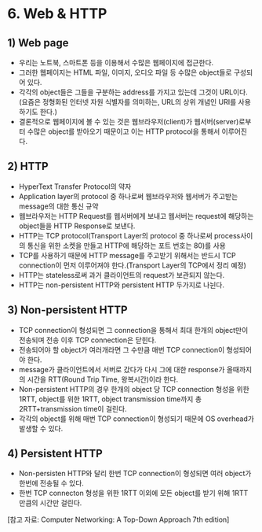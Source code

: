 # 6. Web & HTTP
## 1) Web page
+ 우리는 노트북, 스마트폰 등을 이용해서 수많은 웹페이지에 접근한다.
+ 그러한 웹페이지는 HTML 파일, 이미지, 오디오 파일 등 수많은 object들로 구성되어 있다.
+ 각각의 object들은 그들을 구분하는 address를 가지고 있는데 그것이 URL이다.(요즘은 정형화된 인터넷 자원 식별자를 의미하는, URL의 상위 개념인 URI를 사용하기도 한다.)
+ 결론적으로 웹페이지에 볼 수 있는 것은 웹브라우저(client)가 웹서버(server)로부터 수많은 object를 받아오기 때문이고 이는 HTTP protocol을 통해서 이루어진다.

## 2) HTTP
+ HyperText Transfer Protocol의 약자
+ Application layer의 protocol 중 하나로써 웹브라우저와 웹서버가 주고받는 message의 대한 통신 규약
+ 웹브라우저는 HTTP Request를 웹서버에게 보내고 웹서버는 request에 해당하는 object들을 HTTP Response로 보낸다.
+ HTTP는 TCP protocol(Transport Layer의 protocol 중 하나로써 process사이의 통신을 위한 소켓을 만들고 HTTP에 해당하는 포트 번호는 80)를 사용
+ TCP를 사용하기 때문에 HTTP message를 주고받기 위해서는 반드시 TCP connection이 먼저 이루어져야 한다.(Transport Layer의 TCP에서 정리 예정)
+ HTTP는 stateless로써 과거 클라이언트의 request가 보관되지 않는다.
+ HTTP는 non-persistent HTTP와 persistent HTTP 두가지로 나뉜다.

## 3) Non-persistent HTTP
+ TCP connection이 형성되면 그 connection을 통해서 최대 한개의 object만이 전송되며 전송 이후 TCP connection은 닫힌다.
+ 전송되어야 할 object가 여러개라면 그 수만큼 매번 TCP connection이 형성되어야 한다.
+ message가 클라이언트에서 서버로 갔다가 다시 그에 대한 response가 올때까지의 시간을 RTT(Round Trip Time, 왕복시간)이라 한다.
+ Non-persistent HTTP의 경우 한개의 object 당 TCP connection 형성을 위한 1RTT, object를 위한 1RTT, object transmission time까지 총 2RTT+transmission time이 걸린다.
+ 각각의 object를 위해 매번 TCP connection이 형성되기 때문에 OS overhead가 발생할 수 있다.

## 4) Persistent HTTP
+ Non-persisten HTTP와 달리 한번 TCP connection이 형성되면 여러 object가 한번에 전송될 수 있다.
+ 한번 TCP connecton 형성을 위한 1RTT 이외에 모든 object를 받기 위해 1RTT 만큼의 시간만 걸린다.

[참고 자료: Computer Networking: A Top-Down Approach 7th edition]
